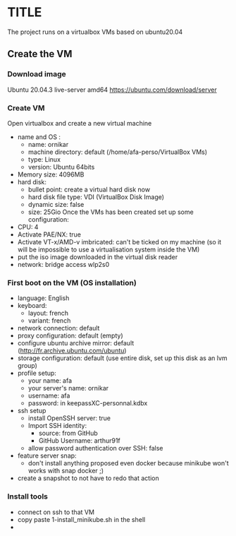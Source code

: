 # TITLE
The project runs on a virtualbox VMs based on ubuntu20.04

## Create the VM
### Download image
Ubuntu 20.04.3 live-server amd64
https://ubuntu.com/download/server
### Create VM
Open virtualbox and create a new virtual machine
- name and OS :
    - name: ornikar
    - machine directory: default (/home/afa-perso/VirtualBox VMs)
    - type: Linux
    - version: Ubuntu 64bits
- Memory size: 4096MB
- hard disk:
    - bullet point: create a virtual hard disk now
    - hard disk file type: VDI (VirtualBox Disk Image)
    - dynamic size: false
    - size: 25Gio
Once the VMs has been created set up some configuration:
- CPU: 4
- Activate PAE/NX: true
- Activate VT-x/AMD-v imbricated: can't be ticked on my machine (so it will be impossible to use a virtualisation system inside the VM)
- put the iso image downloaded in the virtual disk reader
- network: bridge access wlp2s0
### First boot on the VM (OS installation)
- language: English
- keyboard:
    - layout: french
    - variant: french
- network connection: default
- proxy configuration: default (empty)
- configure ubuntu archive mirror: default (http://fr.archive.ubuntu.com/ubuntu)
- storage configuration: default (use entire disk, set up this disk as an lvm group)
- profile setup:
    - your name: afa
    - your server's name: ornikar
    - username: afa
    - password: in keepassXC-personnal.kdbx
- ssh setup
    - install OpenSSH server: true
    - Import SSH identity:
        - source: from GitHub
        - GitHub Username: arthur91f
    - allow password authentication over SSH: false
- feature server snap:
    - don't install anything proposed even docker because minikube won't works with snap docker ;)
- create a snapshot to not have to redo that action 
### Install tools
- connect on ssh to that VM
- copy paste 1-install_minikube.sh in the shell
- 
